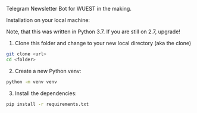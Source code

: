 Telegram Newsletter Bot for WUEST in the making.

Installation on your local machine:

Note, that this was written in Python 3.7. If you are still on 2.7, upgrade!

1. Clone this folder and change to your new local directory (aka the clone)
``` bash
git clone <url>
cd <folder>
```
2. Create a new Python venv:
``` bash
python -m venv venv
```
3. Install the dependencies:
``` bash
pip install -r requirements.txt
```

